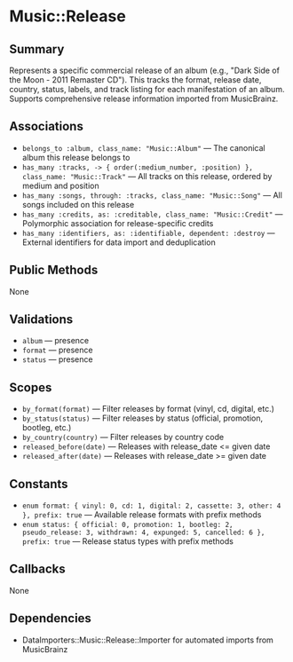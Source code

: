 # Music::Release

## Summary
Represents a specific commercial release of an album (e.g., "Dark Side of the Moon - 2011 Remaster CD"). This tracks the format, release date, country, status, labels, and track listing for each manifestation of an album. Supports comprehensive release information imported from MusicBrainz.

## Associations
- `belongs_to :album, class_name: "Music::Album"` — The canonical album this release belongs to
- `has_many :tracks, -> { order(:medium_number, :position) }, class_name: "Music::Track"` — All tracks on this release, ordered by medium and position
- `has_many :songs, through: :tracks, class_name: "Music::Song"` — All songs included on this release
- `has_many :credits, as: :creditable, class_name: "Music::Credit"` — Polymorphic association for release-specific credits
- `has_many :identifiers, as: :identifiable, dependent: :destroy` — External identifiers for data import and deduplication

## Public Methods
None

## Validations
- `album` — presence
- `format` — presence
- `status` — presence

## Scopes
- `by_format(format)` — Filter releases by format (vinyl, cd, digital, etc.)
- `by_status(status)` — Filter releases by status (official, promotion, bootleg, etc.)
- `by_country(country)` — Filter releases by country code
- `released_before(date)` — Releases with release_date <= given date
- `released_after(date)` — Releases with release_date >= given date

## Constants
- `enum format: { vinyl: 0, cd: 1, digital: 2, cassette: 3, other: 4 }, prefix: true` — Available release formats with prefix methods
- `enum status: { official: 0, promotion: 1, bootleg: 2, pseudo_release: 3, withdrawn: 4, expunged: 5, cancelled: 6 }, prefix: true` — Release status types with prefix methods

## Callbacks
None

## Dependencies
- DataImporters::Music::Release::Importer for automated imports from MusicBrainz 